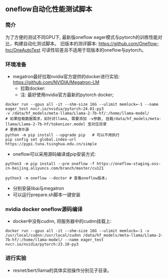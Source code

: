 ## oneflow自动化性能测试脚本
### 简介
为了方便的测试不同GPU下, 最新版oneflow eager模式与pytorch的训练性能对比，构建自动化测试脚本。
旧版本的测评脚本: https://github.com/Oneflow-Inc/OneAutoTest 可读性较差且不适用于现版本的oneflow与pytorch。

### 环境准备
* megatron最好拉取nvidia官方提供的docker进行实验: https://github.com/NVIDIA/Megatron-LM
  - 拉取docker:
  - 注: 最好使用nvidia官方最新的pytorch docker;
```shell
docker run --gpus all -it --shm-size 16G --ulimit memlock=-1 --name eager_test nvcr.io/nvidia/pytorch:24.01-py3
-v /data/hf_models/meta-llama/Llama-2-7b-hf/:/home/llama-model/
# 如果挂载数据需求，如针对llama, 需要添加 -v参数, 挂载/data/hf_models/meta-llama/Llama-2-7b-hf/tokenizer.model 至对应目录
# 更换清华源
python -m pip install --upgrade pip   # 可以不用执行
pip config set global.index-url https://pypi.tuna.tsinghua.edu.cn/simple
```
* oneflow可以采用源码编译或pip安装方式:
```shell
python3 -m pip install --pre oneflow -f https://oneflow-staging.oss-cn-beijing.aliyuncs.com/branch/master/cu121

python3 -m oneflow --doctor # 查看oneflow版本;
```
* 分别安装libai与megatron
* 可以运行prepare.sh脚本一键安装

### nvidia docker oneflow源码编译
* docker中没有cudnn, 将服务器中的cudnn挂载上:
```shell
docker run --gpus all -it --shm-size 16G --ulimit memlock=-1 -v /usr/local/cudnn:/usr/local/cudnn /data/hf_models/meta-llama/Llama-2-7b-hf/:/home/llama-model/ --name eager_test nvcr.io/nvidia/pytorch:23.10-py3
```


### 进行实验
* resnet/bert/llama的具体实验操作分别见子目录。
